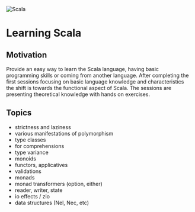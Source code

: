 ![Scala](https://raw.github.com/peregin/learning-scala/master/doc/scala.png "logo")
# Learning Scala

## Motivation
Provide an easy way to learn the Scala language, having basic programming skills or coming from another language.
After completing the first sessions focusing on basic language knowledge and characteristics the shift is towards 
the functional aspect of Scala.
The sessions are presenting theoretical knowledge with hands on exercises.  

## Topics

 * strictness and laziness
 * various manifestations of polymorphism
 * type classes
 * for comprehensions
 * type variance
 * monoids
 * functors, applicatives
 * validations
 * monads
 * monad transformers (option, either)
 * reader, writer, state
 * io effects / zio
 * data structures (Nel, Nec, etc)
